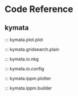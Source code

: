 # Code Reference

## kymata

::: kymata.plot.plot

::: kymata.gridsearch.plain

::: kymata.io.nkg

::: kymata.io.config

::: kymata.ippm.plotter

::: kymata.ippm.builder